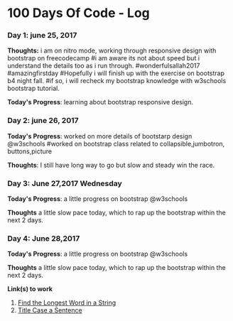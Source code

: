 # 100 Days Of Code - Log

### Day 1: june 25, 2017 
**Thoughts:**  i am on nitro mode, working through responsive design with bootstrap on freecodecamp
#i am aware its not about speed but i understand the details too as i run through.
#wonderfulsallah2017 #amazingfirstday
#Hopefully i will finish up with the exercise on bootstrap b4 night fall.
#if so, i will recheck my bootstrap knowledge with w3schools bootstrap tutorial.

**Today's Progress**: learning about bootstrap responsive design.





### Day 2: june 26, 2017 


**Today's Progress**: worked on more details of bootstarp design @w3schools
#worked on bootstrap class related to collapsible,jumbotron, buttons,picture

**Thoughts**: I still have long way to go but slow and steady win the race.




### Day 3: June 27,2017 Wednesday

**Today's Progress**: a little progress on bootstrap @w3schools

**Thoughts** a little slow pace today, which to rap up the bootstrap within the next 2 days.



### Day 4: June 28,2017 

**Today's Progress**: a little progress on bootstrap @w3schools

**Thoughts** a little slow pace today, which to rap up the bootstrap within the next 2 days.

**Link(s) to work**
1. [Find the Longest Word in a String](https://www.freecodecamp.com/challenges/find-the-longest-word-in-a-string)
2. [Title Case a Sentence](https://www.freecodecamp.com/challenges/title-case-a-sentence)

